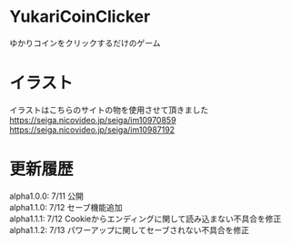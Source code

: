 # YukariCoinClicker
ゆかりコインをクリックするだけのゲーム
# イラスト
イラストはこちらのサイトの物を使用させて頂きました  
https://seiga.nicovideo.jp/seiga/im10970859  
https://seiga.nicovideo.jp/seiga/im10987192  
# 更新履歴
alpha1.0.0: 7/11 公開  
alpha1.1.0: 7/12 セーブ機能追加  
alpha1.1.1: 7/12 Cookieからエンディングに関して読み込まない不具合を修正  
alpha1.1.2: 7/13 パワーアップに関してセーブされない不具合を修正  
